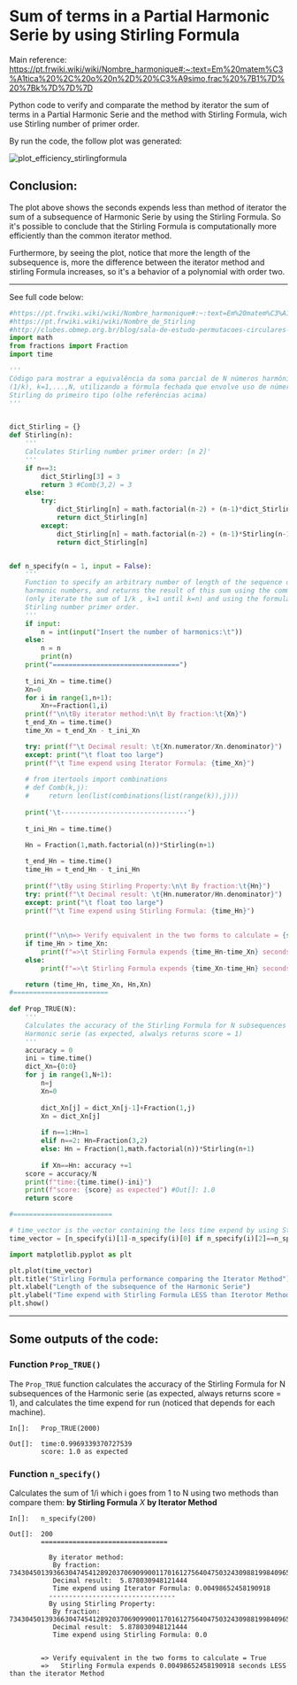 # Sum of terms in a Partial Harmonic Serie by using Stirling Formula
Main reference: https://pt.frwiki.wiki/wiki/Nombre_harmonique#:~:text=Em%20matem%C3%A1tica%20%2C%20o%20n%2D%20%C3%A9simo,frac%20%7B1%7D%20%7Bk%7D%7D%7D

Python code to verify and comparate the method by iterator the sum of terms in a Partial Harmonic Serie and the method with Stirling Formula, wich use Stirling number of primer order.  

By run the code, the follow plot was generated:

![plot_efficiency_stirlingformula](https://user-images.githubusercontent.com/69974562/164373191-0e1a9673-c7f9-4ea7-8d4a-f76b74b91852.png)

## Conclusion:
The plot above shows the seconds expends less than method of iterator the sum of a subsequence of Harmonic Serie by using the Stirling Formula. So it's possible to conclude that the Stirling Formula is computationally more efficiently than the common iterator method. 

Furthermore, by seeing the plot, notice that more the length of the subsequence is, more the difference between the iterator method and stirling Formula increases, so it's a behavior of a polynomial with order two.

---

See full code below:
``` python
#https://pt.frwiki.wiki/wiki/Nombre_harmonique#:~:text=Em%20matem%C3%A1tica%20%2C%20o%20n%2D%20%C3%A9simo,frac%20%7B1%7D%20%7Bk%7D%7D%7D
#https://pt.frwiki.wiki/wiki/Nombre_de_Stirling
#http://clubes.obmep.org.br/blog/sala-de-estudo-permutacoes-circulares-e-os-numeros-de-stirling-do-primeiro-tipo/#:~:text=%5Bnk%5D%3D%5Bn,de%20Stirling%20do%20primeiro%20tipo.
import math
from fractions import Fraction
import time

'''
Código para mostrar a equivalência da soma parcial de N números harmônicos 
(1/k), k=1,...,N, utilizando a fórmula fechada que envolve uso de número de 
Stirling do primeiro tipo (olhe referências acima)
'''


dict_Stirling = {}
def Stirling(n):
    '''
    Calculates Stirling number primer order: [n 2]'
    '''
    if n==3: 
        dict_Stirling[3] = 3
        return 3 #Comb(3,2) = 3
    else:
        try: 
            dict_Stirling[n] = math.factorial(n-2) + (n-1)*dict_Stirling[n-1]
            return dict_Stirling[n]
        except:
            dict_Stirling[n] = math.factorial(n-2) + (n-1)*Stirling(n-1)    
            return dict_Stirling[n]


def n_specify(n = 1, input = False):
    '''
    Function to specify an arbitrary number of length of the sequence of 
    harmonic numbers, and returns the result of this sum using the common formula
    (only iterate the sum of 1/k , k=1 until k=n) and using the formula of 
    Stirling number primer order.
    '''
    if input: 
        n = int(input("Insert the number of harmonics:\t"))
    else: 
        n = n
        print(n)
    print("================================")
    
    t_ini_Xn = time.time()
    Xn=0
    for i in range(1,n+1):
        Xn+=Fraction(1,i)
    print(f"\n\tBy iterator method:\n\t By fraction:\t{Xn}")
    t_end_Xn = time.time()
    time_Xn = t_end_Xn - t_ini_Xn

    try: print(f"\t Decimal result: \t{Xn.numerator/Xn.denominator}")
    except: print("\t float too large")
    print(f"\t Time expend using Iterator Formula: {time_Xn}")
        
    # from itertools import combinations
    # def Comb(k,j):
    #     return len(list(combinations(list(range(k)),j)))
    
    print('\t--------------------------------')
    
    t_ini_Hn = time.time()    
    
    Hn = Fraction(1,math.factorial(n))*Stirling(n+1)

    t_end_Hn = time.time()
    time_Hn = t_end_Hn - t_ini_Hn
    
    print(f"\tBy using Stirling Property:\n\t By fraction:\t{Hn}")
    try: print(f"\t Decimal result: \t{Hn.numerator/Hn.denominator}")
    except: print("\t float too large")
    print(f"\t Time expend using Stirling Formula: {time_Hn}")
    
    
    print(f"\n\n=> Verify equivalent in the two forms to calculate = {str(Hn==Xn)}")
    if time_Hn > time_Xn:
        print(f"=>\t Stirling Formula expends {time_Hn-time_Xn} seconds MORE than the iterator Method")
    else:
        print(f"=>\t Stirling Formula expends {time_Xn-time_Hn} seconds LESS than the iterator Method")

    return (time_Hn, time_Xn, Hn,Xn)
#========================
        
def Prop_TRUE(N):
    '''
    Calculates the accuracy of the Stirling Formula for N subsequences of the
    Harmonic serie (as expected, alwalys returns score = 1)
    '''
    accuracy = 0
    ini = time.time()
    dict_Xn={0:0}
    for j in range(1,N+1):
        n=j
        Xn=0
        
        dict_Xn[j] = dict_Xn[j-1]+Fraction(1,j)
        Xn = dict_Xn[j]
    
        if n==1:Hn=1
        elif n==2: Hn=Fraction(3,2)
        else: Hn = Fraction(1,math.factorial(n))*Stirling(n+1)
        
        if Xn==Hn: accuracy +=1
    score = accuracy/N
    print(f"time:{time.time()-ini}")
    print(f"score: {score} as expected") #Out[]: 1.0
    return score

#=========================

# time_vector is the vector containing the less time expend by using Stirling Formula by comparing with Iterator method in a subsequenve of Harmonic Serie of length i, which i=2,...2000
time_vector = [n_specify(i)[1]-n_specify(i)[0] if n_specify(i)[2]==n_specify(i)[3] else 100 for i in range(2,2000)] #notice that 100 is only to verify any error

import matplotlib.pyplot as plt

plt.plot(time_vector)
plt.title("Stirling Formula performance comparing the Iterator Method")
plt.xlabel("Length of the subsequence of the Harmonic Serie")
plt.ylabel("Time expend with Stirling Formula LESS than Iterotor Method")
plt.show()
```

<hr>

## Some outputs of the code:

### Function `Prop_TRUE()`
The `Prop_TRUE` function calculates the accuracy of the Stirling Formula for N subsequences of the Harmonic serie (as expected, always returns score = 1), and calculates the time expend for run (noticed that depends for each machine).

```
In[]:   Prop_TRUE(2000)

Out[]:  time:0.9969339370727539
        score: 1.0 as expected
```

### Function `n_specify()`
Calculates the sum of 1/i which i goes from 1 to N using two methods than compare them: **by Stirling Formula** _X_ **by Iterator Method**
```
In[]:   n_specify(200)

Out[]:  200
        ================================

          By iterator method:
           By fraction:	73430450139366304745412892037069099001170161275640475032430988199840965762047744114895233/12492355141960232023683917288697829904903495658709527193661000811749408076321384817296000
           Decimal result: 	5.878030948121444
           Time expend using Iterator Formula: 0.00498652458190918
          --------------------------------
          By using Stirling Property:
           By fraction:	73430450139366304745412892037069099001170161275640475032430988199840965762047744114895233/12492355141960232023683917288697829904903495658709527193661000811749408076321384817296000
           Decimal result: 	5.878030948121444
           Time expend using Stirling Formula: 0.0


        => Verify equivalent in the two forms to calculate = True
        =>	 Stirling Formula expends 0.00498652458190918 seconds LESS than the iterator Method
```


